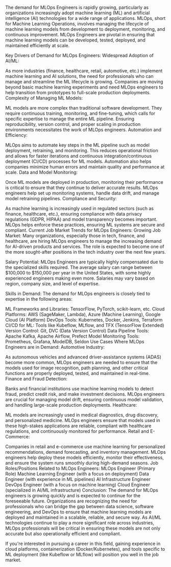 The demand for MLOps Engineers is rapidly growing, particularly as organizations increasingly adopt machine learning (ML) and artificial intelligence (AI) technologies for a wide range of applications. MLOps, short for Machine Learning Operations, involves managing the lifecycle of machine learning models from development to deployment, monitoring, and continuous improvement. MLOps Engineers are pivotal in ensuring that machine learning models can be developed, tested, deployed, and maintained efficiently at scale.

Key Drivers of Demand for MLOps Engineers:
Widespread Adoption of AI/ML:

As more industries (finance, healthcare, retail, automotive, etc.) implement machine learning and AI solutions, the need for professionals who can manage and streamline the ML lifecycle is growing.
Companies are moving beyond basic machine learning experiments and need MLOps engineers to help transition from prototypes to full-scale production deployments.
Complexity of Managing ML Models:

ML models are more complex than traditional software development. They require continuous training, monitoring, and fine-tuning, which calls for specific expertise to manage the entire ML pipeline.
Ensuring reproducibility, version control, and proper scaling in production environments necessitates the work of MLOps engineers.
Automation and Efficiency:

MLOps aims to automate key steps in the ML pipeline such as model deployment, retraining, and monitoring. This reduces operational friction and allows for faster iterations and continuous integration/continuous deployment (CI/CD) processes for ML models.
Automation also helps companies minimize human errors and maintain quality and performance at scale.
Data and Model Monitoring:

Once ML models are deployed in production, monitoring their performance is critical to ensure that they continue to deliver accurate results. MLOps engineers help set up monitoring systems, handle data drift, and manage model retraining pipelines.
Compliance and Security:

As machine learning is increasingly used in regulated sectors (such as finance, healthcare, etc.), ensuring compliance with data privacy regulations (GDPR, HIPAA) and model transparency becomes important. MLOps helps enforce these practices, ensuring ML systems are secure and compliant.
Current Job Market Trends for MLOps Engineers:
Growing Job Market: Many organizations, especially those in tech, finance, and healthcare, are hiring MLOps engineers to manage the increasing demand for AI-driven products and services. The role is expected to become one of the more sought-after positions in the tech industry over the next few years.

Salary Potential: MLOps Engineers are typically highly compensated due to the specialized skills required. The average salary can range between $100,000 to $150,000 per year in the United States, with some highly experienced engineers making even more. Salaries may vary based on region, company size, and level of expertise.

Skills in Demand: The demand for MLOps engineers is closely tied to expertise in the following areas:

ML Frameworks and Libraries: TensorFlow, PyTorch, scikit-learn, etc.
Cloud Platforms: AWS (SageMaker, Lambda), Azure (Machine Learning), Google Cloud (AI Platform)
DevOps Tools: Kubernetes, Docker, Jenkins, Terraform
CI/CD for ML: Tools like Kubeflow, MLflow, and TFX (TensorFlow Extended)
Version Control: Git, DVC (Data Version Control)
Data Pipeline Tools: Apache Kafka, Apache Airflow, Prefect
Model Monitoring Tools: Prometheus, Grafana, ModelDB, Seldon
Use Cases Where MLOps Engineers are in Demand:
Automotive Industry:

As autonomous vehicles and advanced driver-assistance systems (ADAS) become more common, MLOps engineers are needed to ensure that the models used for image recognition, path planning, and other critical functions are properly deployed, tested, and maintained in real-time.
Finance and Fraud Detection:

Banks and financial institutions use machine learning models to detect fraud, predict credit risk, and make investment decisions. MLOps engineers are crucial for managing model drift, ensuring continuous model validation, and handling large-scale production deployments.
Healthcare:

ML models are increasingly used in medical diagnostics, drug discovery, and personalized medicine. MLOps engineers ensure that models used in these high-stakes applications are reliable, compliant with healthcare regulations, and continuously monitored for performance.
Retail and E-Commerce:

Companies in retail and e-commerce use machine learning for personalized recommendations, demand forecasting, and inventory management. MLOps engineers help deploy these models efficiently, monitor their effectiveness, and ensure the system runs smoothly during high-demand seasons.
Job Roles/Positions Related to MLOps Engineers:
MLOps Engineer (Primary Role)
Machine Learning Engineer (with a focus on deployment)
Data Engineer (with experience in ML pipelines)
AI Infrastructure Engineer
DevOps Engineer (with a focus on machine learning)
Cloud Engineer (specialized in AI/ML infrastructure)
Conclusion:
The demand for MLOps engineers is growing quickly and is expected to continue for the foreseeable future. Organizations are recognizing the need for professionals who can bridge the gap between data science, software engineering, and DevOps to ensure that machine learning models are deployed and maintained in a scalable, reliable, and secure way. As AI/ML technologies continue to play a more significant role across industries, MLOps professionals will be critical in ensuring these models are not only accurate but also operationally efficient and compliant.

If you're interested in pursuing a career in this field, gaining experience in cloud platforms, containerization (Docker/Kubernetes), and tools specific to ML deployment (like Kubeflow or MLflow) will position you well in the job market.